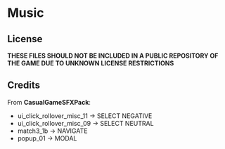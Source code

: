 # Music

## License

**THESE FILES SHOULD NOT BE INCLUDED IN A PUBLIC REPOSITORY OF THE GAME DUE TO UNKNOWN LICENSE RESTRICTIONS**


## Credits

From **CasualGameSFXPack**:

- ui_click_rollover_misc_11 -> SELECT NEGATIVE
- ui_click_rollover_misc_09 -> SELECT NEUTRAL
- match3_1b -> NAVIGATE
- popup_01 -> MODAL
